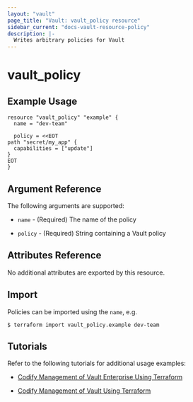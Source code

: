 ```yaml
---
layout: "vault"
page_title: "Vault: vault_policy resource"
sidebar_current: "docs-vault-resource-policy"
description: |-
  Writes arbitrary policies for Vault
---
```


# vault\_policy


## Example Usage

```hcl
resource "vault_policy" "example" {
  name = "dev-team"

  policy = <<EOT
path "secret/my_app" {
  capabilities = ["update"]
}
EOT
}
```

## Argument Reference

The following arguments are supported:

* `name` - (Required) The name of the policy

* `policy` - (Required) String containing a Vault policy

## Attributes Reference

No additional attributes are exported by this resource.

## Import

Policies can be imported using the `name`, e.g.

```
$ terraform import vault_policy.example dev-team
```

## Tutorials 

Refer to the following tutorials for additional usage examples:

- [Codify Management of Vault Enterprise Using Terraform](https://learn.hashicorp.com/tutorials/vault/codify-mgmt-enterprise)

- [Codify Management of Vault Using Terraform](https://learn.hashicorp.com/tutorials/vault/codify-mgmt-oss)